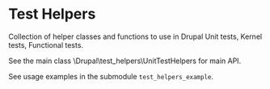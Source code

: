 # Test Helpers

Collection of helper classes and functions to use in Drupal Unit tests, Kernel
tests, Functional tests.

See the main class \Drupal\test_helpers\UnitTestHelpers for main API.

See usage examples in the submodule `test_helpers_example`.
